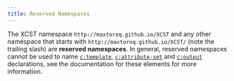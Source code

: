 ```yaml
---
title: Reserved Namespaces
---
```


The XCST namespace `http://maxtoroq.github.io/XCST` and any other namespace that starts with `http://maxtoroq.github.io/XCST/` (note the trailing slash) are **reserved namespaces**. In general, reserved namespaces cannot be used to name [`c:template`](../c/template.html), [`c:attribute-set`](../c/attribute-set.html) and [`c:output`](../c:output.html) declarations, see the documentation for these elements for more information.
